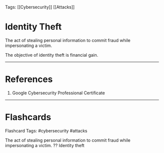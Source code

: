 Tags: [[Cybersecurity]] [[Attacks]]
# Identity Theft

The act of stealing personal information to commit fraud while impersonating a victim.

The objective of identity theft is financial gain.

---
# References

1. Google Cybersecurity Professional Certificate

---
# Flashcards

Flashcard Tags: #cybersecurity #attacks 

The act of stealing personal information to commit fraud while impersonating a victim.
??
Identity theft
<!--SR:!2024-05-15,16,290!2024-07-01,51,292-->


